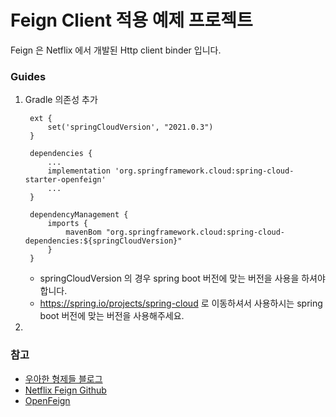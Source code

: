 # Feign Client 적용 예제 프로젝트
Feign 은 Netflix 에서 개발된 Http client binder 입니다. 

### Guides
1. Gradle 의존성 추가
   ```
    ext {
        set('springCloudVersion', "2021.0.3")
    }
    
    dependencies {
        ...
        implementation 'org.springframework.cloud:spring-cloud-starter-openfeign'
        ...
    }
    
    dependencyManagement {
        imports {
            mavenBom "org.springframework.cloud:spring-cloud-dependencies:${springCloudVersion}"
        }
    }
    ```
   - springCloudVersion 의 경우 spring boot 버전에 맞는 버전을 사용을 하셔야 합니다.
   - https://spring.io/projects/spring-cloud 로 이동하셔서 사용하시는 spring boot 버전에 맞는 버전을 사용해주세요.
2. 

### 참고
- [우아한 형제들 블로그](https://techblog.woowahan.com/2630/)
- [Netflix Feign Github](https://github.com/Netflix/feign)
- [OpenFeign](https://docs.spring.io/spring-cloud-openfeign/docs/current/reference/html/)